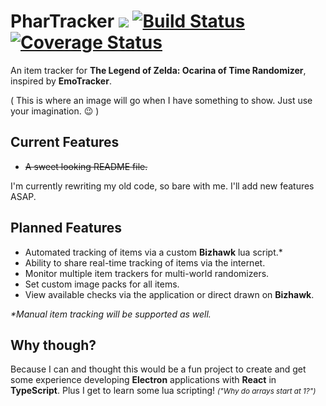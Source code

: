 # PharTracker ![](https://img.shields.io/github/package-json/v/thephar/phartracker) [![Build Status](https://travis-ci.com/ThePhar/phartracker.svg?branch=master)](https://travis-ci.com/ThePhar/phartracker) [![Coverage Status](https://coveralls.io/repos/github/ThePhar/phartracker/badge.svg?branch=master)](https://coveralls.io/github/ThePhar/phartracker?branch=master)

An item tracker for **The Legend of Zelda: Ocarina of Time Randomizer**, inspired by **EmoTracker**.

( This is where an image will go when I have something to show. Just use your imagination. 😉 )

## Current Features
- ~~A sweet looking README file.~~ 

I'm currently rewriting my old code, so bare with me. I'll add new features ASAP.

## Planned Features
- Automated tracking of items via a custom **Bizhawk** lua script.*
- Ability to share real-time tracking of items via the internet.
- Monitor multiple item trackers for multi-world randomizers.
- Set custom image packs for all items.
- View available checks via the application or direct drawn on **Bizhawk**.

_*Manual item tracking will be supported as well._

## Why though?
Because I can and thought this would be a fun project to create and get some experience
developing **Electron** applications with **React** in **TypeScript**. Plus I get to learn some
lua scripting! _<small>("Why do arrays start at 1?")</small>_
